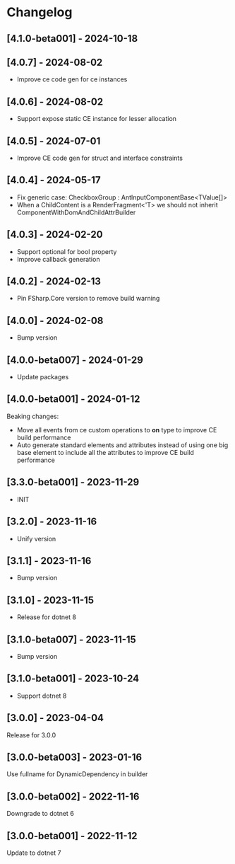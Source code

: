 # Changelog

## [4.1.0-beta001] - 2024-10-18


## [4.0.7] - 2024-08-02

- Improve ce code gen for ce instances

## [4.0.6] - 2024-08-02

- Support expose static CE instance for lesser allocation

## [4.0.5] - 2024-07-01

- Improve CE code gen for struct and interface constraints

## [4.0.4] - 2024-05-17

- Fix generic case: CheckboxGroup<TValue> : AntInputComponentBase<TValue[]>
- When a ChildContent is a RenderFragment<'T> we should not inherit ComponentWithDomAndChildAttrBuilder 

## [4.0.3] - 2024-02-20

- Support optional for bool property
- Improve callback generation

## [4.0.2] - 2024-02-13

- Pin FSharp.Core version to remove build warning

## [4.0.0] - 2024-02-08

- Bump version

## [4.0.0-beta007] - 2024-01-29

- Update packages

## [4.0.0-beta001] - 2024-01-12

Beaking changes:

- Move all events from ce custom operations to **on** type to improve CE build performance
- Auto generate standard elements and attributes instead of using one big base element to include all the attributes to improve CE build performance

## [3.3.0-beta001] - 2023-11-29

- INIT

## [3.2.0] - 2023-11-16

- Unify version

## [3.1.1] - 2023-11-16

- Bump version

## [3.1.0] - 2023-11-15

- Release for dotnet 8

## [3.1.0-beta007] - 2023-11-15

- Bump version

## [3.1.0-beta001] - 2023-10-24

- Support dotnet 8

## [3.0.0] - 2023-04-04

Release for 3.0.0

## [3.0.0-beta003] - 2023-01-16

Use fullname for DynamicDependency in builder

## [3.0.0-beta002] - 2022-11-16

Downgrade to dotnet 6

## [3.0.0-beta001] - 2022-11-12

Update to dotnet 7